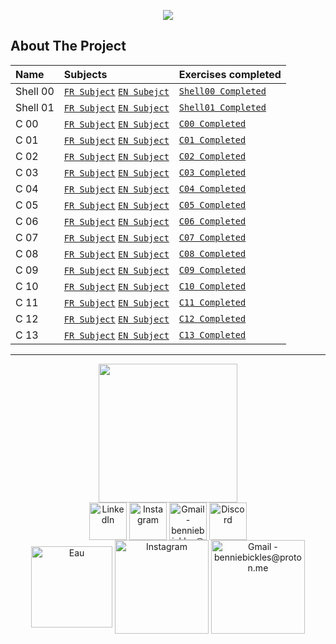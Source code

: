 <p align="center">
  <img src="https://zupimages.net/up/22/37/5q09.png" />
</p>

<!-- ABOUT THE PROJECT -->
## About The Project

Name	|	Subjects       |  Exercises completed
:----------------------------|:------------------------|:-----------------------
Shell 00	|	 [`FR Subject`](https://github.com/BennieBickles/Piscine-42/blob/main/Shell-00/Shell-00_Sujet.pdf) [`EN Subejct`](https://github.com/BennieBickles/Piscine-42/blob/main/Shell-00/Shell-00_EN.pdf)       | [`Shell00 Completed`](https://github.com/BennieBickles/Piscine-42/tree/main/Shell-00)
Shell 01	|	[`FR Subject`](https://github.com/BennieBickles/Piscine-42/blob/main/Shell-01/Shell-01_Sujet.pdf) [`EN Subject`](https://github.com/BennieBickles/Piscine-42/blob/main/Shell-01/Shell-01_EN.pdf) | [`Shell01 Completed`](https://github.com/BennieBickles/Piscine-42/tree/main/Shell-01)
C 00	|	[`FR Subject`](https://github.com/BennieBickles/Piscine-42/blob/main/C00/C-00_Sujet.pdf) [`EN Subject`](https://github.com/BennieBickles/Piscine-42/blob/main/C00/C-00_EN.pdf) | [`C00 Completed`](https://github.com/BennieBickles/Piscine-42/tree/main/C00)
C 01	|	[`FR Subject`](https://github.com/BennieBickles/Piscine-42/blob/main/C01/C-01_Sujet.pdf) [`EN Subject`](https://github.com/BennieBickles/Piscine-42/blob/main/C01/C-01_EN.pdf)    | [`C01 Completed`](https://github.com/BennieBickles/Piscine-42/tree/main/C01)
C 02	|	[`FR Subject`](https://github.com/BennieBickles/Piscine-42/blob/main/C02/C-02_Sujet.pdf) [`EN Subject`](https://github.com/BennieBickles/Piscine-42/blob/main/C02/C-02_EN.pdf) | [`C02 Completed`](https://github.com/BennieBickles/Piscine-42/tree/main/C02)
C 03	|	[`FR Subject`](https://github.com/BennieBickles/Piscine-42/blob/main/C03/C-03_Sujet.pdf) [`EN Subject`](https://github.com/BennieBickles/Piscine-42/blob/main/C03/C-03_EN.pdf)  | [`C03 Completed`](https://github.com/BennieBickles/Piscine-42/tree/main/C03)
C 04	|	[`FR Subject`](https://github.com/BennieBickles/Piscine-42/blob/main/C04/C-04%20_Subject.pdf) [`EN Subject`](https://github.com/BennieBickles/Piscine-42/blob/main/C04/C-04_EN.pdf)  | [`C04 Completed`](https://github.com/BennieBickles/Piscine-42/tree/main/C04)
C 05	|	[`FR Subject`](https://github.com/BennieBickles/Piscine-42/blob/main/C06/C-05_Sujet.pdf) [`EN Subject`](https://github.com/BennieBickles/Piscine-42/blob/main/C06/C-05_EN.pdf)  | [`C05 Completed`]()
C 06	|	[`FR Subject`](https://github.com/BennieBickles/Piscine-42/blob/main/C06/C-06_Sujet.pdf) [`EN Subject`](https://github.com/BennieBickles/Piscine-42/blob/main/C06/C-06_EN.pdf)  | [`C06 Completed`]()
C 07	|	[`FR Subject`](https://github.com/BennieBickles/Piscine-42/blob/main/C06/C-07_Sujet.pdf) [`EN Subject`](https://github.com/BennieBickles/Piscine-42/blob/main/C06/C-07_EN.pdf)  | [`C07 Completed`]()
C 08	|	[`FR Subject`](https://github.com/BennieBickles/Piscine-42/blob/main/C06/C-08_Sujet.pdf) [`EN Subject`](https://github.com/BennieBickles/Piscine-42/blob/main/C06/C-08_EN.pdf)  | [`C08 Completed`]()
C 09	|	[`FR Subject`](https://github.com/BennieBickles/Piscine-42/blob/main/C06/C-09_Sujet.pdf) [`EN Subject`](https://github.com/BennieBickles/Piscine-42/blob/main/C06/C-09_EN.pdf)  | [`C09 Completed`]()
C 10	|	[`FR Subject`](https://github.com/BennieBickles/Piscine-42/blob/main/C06/C-10_Sujet.pdf) [`EN Subject`](https://github.com/BennieBickles/Piscine-42/blob/main/C06/C-10_EN.pdf)  | [`C10 Completed`]()
C 11	|	[`FR Subject`](https://github.com/BennieBickles/Piscine-42/blob/main/C06/C-11_Sujet.pdf) [`EN Subject`](https://github.com/BennieBickles/Piscine-42/blob/main/C06/C-11_EN.pdf)  | [`C11 Completed`]()
C 12	|	[`FR Subject`](https://github.com/BennieBickles/Piscine-42/blob/main/C06/C-12_Sujet.pdf) [`EN Subject`](https://github.com/BennieBickles/Piscine-42/blob/main/C06/C-12_EN.pdf)  | [`C12 Completed`]()
C 13	|	[`FR Subject`](C13/C-13_Sujet.pdf) [`EN Subject`](C13/C-13_EN.pdf)  | [`C13 Completed`]()

__________________________________________________________________
<div align="center">
	<div>
	<img height="222em" src="https://zupimages.net/up/22/37/w8q5.png">
	</div>
	<div>
	<div>
    	</div>
    	<div>
  	<a href="https://www.youtube.com/watch?v=bpmeHdOvoX0" target="_blank"><img align="center" alt="LinkedIn" height="60" src="https://user-images.githubusercontent.com/81205527/157161849-01a9df02-bf32-45be-add4-122bc40b48cf.png"></a>
	<a href="https://youtu.be/GJ0mO8P37Eg" target="_blank"><img align="center" alt="Instagram" height="60" src="https://user-images.githubusercontent.com/81205527/157161841-19ec3ab2-2c8f-4ec0-8b9d-3cd885256098.png"></a>
	<a href = "https://youtu.be/_yrkWU6TDwQ"> <img align="center" alt="Gmail - benniebickles@proton.me" height="60" src="https://user-images.githubusercontent.com/81205527/157161831-eb9dffee-404b-4ffe-b0af-34671219f7fb.png"></a>
	<a href="https://youtu.be/2k0SmqbBIpQ" target="_blank"><img align="center" alt="Discord" height="60" src="https://user-images.githubusercontent.com/81205527/157161820-de88dc63-61a3-4c9f-9445-07ac98bf0bc2.png"></a>
	</div>
</div>
<div align="center">
    	<div>
	<a href="https://www.youtube.com/watch?v=bpmeHdOvoX0" target="_blank"><img align="center" alt="Eau" height="130" src="https://zupimages.net/up/22/37/uf9w.png"></a>
	<a href="https://youtu.be/GJ0mO8P37Eg" target="_blank"><img align="center" alt="Instagram" height="150" src="https://zupimages.net/up/22/37/qinh.png"></a>
	<a href = "https://youtu.be/_yrkWU6TDwQ"> <img align="center" alt="Gmail - benniebickles@proton.me" height="150" src="https://zupimages.net/up/22/37/onlz.png"></a>
	</div>
</div>
